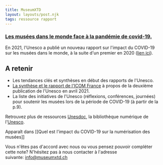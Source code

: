 ```yaml
---
title: MuseumXTD
layout: layouts/post.njk
tags: ressource rapport
---
```

### [Les musées dans le monde face à la pandémie de covid-19.](https://unesdoc.unesco.org/ark:/48223/pf0000376729)
En 2021, l'Unesco a publié un nouveau rapport sur l'impact du COVID-19 sur les musées dans le monde, à la suite d'un premier en 2020 ([lien ici](https://unesdoc.unesco.org/ark:/48223/pf0000373530_fre)). 

## A retenir
- Les tendances clés et synthèses en début des rapports de l'Unesco. 
- [La synthèse et le rapport de l'ICOM France](https://www.icom-musees.fr/ressources/les-musees-dans-le-monde-face-la-pandemie-de-covid-19) à propos de la deuxième publication de l'Unesco en avril 2021. 
- La liste des initiatives de l'Unesco (réflexions, conférences, journées) pour soutenir les musées lors de la période de COVID-19 (à partir de la p.9). 


Retrouvez plus de ressources [Unesdoc](https://unesdoc.unesco.org/), la bibliothèque numérique de l'[Unesco](https://www.unesco.org/fr).   

Apparaît dans [[Quel est l'impact du COVID-19 sur la numérisation des musées]]

Vous n'êtes pas d'accord avec nous ou vous pensez pouvoir compléter cette note? N'hésitez pas à nous contacter à l'adresse suivante: [info@museumxtd.ch](mailto:info@museumxtd.ch)
